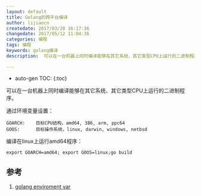 ```yaml
---
layout: default
title: Golang的跨平台编译
author: lijiaocn
createdate: 2017/03/28 16:17:36
changedate: 2017/05/12 11:04:36
categories: 编程
tags: 编程
keywords: golang编译
description:  可以在一台机器上同时编译能够在其它系统、其它类型CPU上运行的二进制程序。

---
```


* auto-gen TOC:
{:toc}


可以在一台机器上同时编译能够在其它系统、其它类型CPU上运行的二进制程序。

通过环境变量设置：

	GOARCH:    目标CPU结构，amd64, 386, arm, ppc64
	GOOS:      目标操作系统，linux, darwin, windows, netbsd

编译在linux上运行amd64程序：

	export GOARCH=amd64; export GOOS=linux;go build

## 参考

1. [golang enviroment var][1]

[1]: https://golang.org/cmd/go/#hdr-Environment_variables "golang enviroment var"

